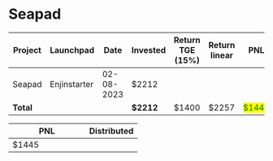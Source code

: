# Seapad



<table data-full-width="true"><thead><tr><th width="141">Project</th><th width="138">Launchpad</th><th width="132">Date</th><th width="133">Invested</th><th width="168">Return TGE (15%)</th><th>Return linear</th><th>PNL</th></tr></thead><tbody><tr><td>Seapad</td><td>Enjinstarter</td><td>02-08-2023</td><td>$2212</td><td></td><td></td><td></td></tr><tr><td><strong>Total</strong></td><td></td><td></td><td><strong>$2212</strong></td><td>$1400</td><td>$2257</td><td><mark style="color:green;">$1445</mark></td></tr></tbody></table>

<table data-full-width="true"><thead><tr><th width="135">PNL</th><th>Distributed</th></tr></thead><tbody><tr><td>$1445</td><td></td></tr></tbody></table>
